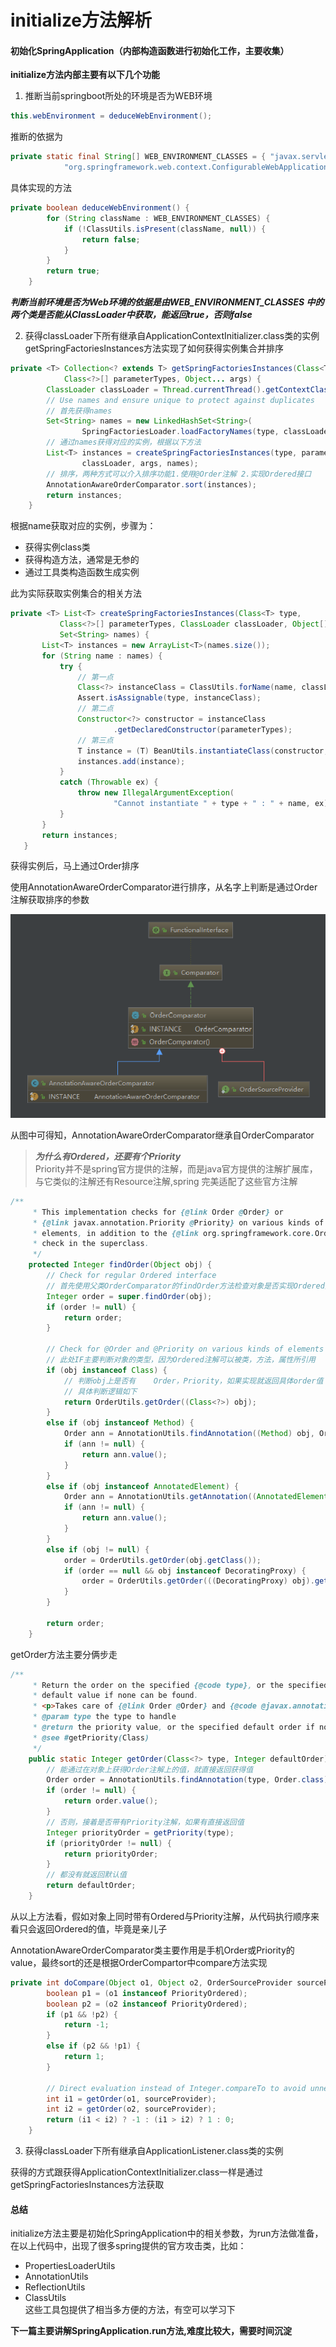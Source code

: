 # initialize方法解析
#### 初始化SpringApplication（内部构造函数进行初始化工作，主要收集）

**initialize方法内部主要有以下几个功能**

1. 推断当前springboot所处的环境是否为WEB环境  

```java
this.webEnvironment = deduceWebEnvironment();
```

推断的依据为
```java
private static final String[] WEB_ENVIRONMENT_CLASSES = { "javax.servlet.Servlet",
			"org.springframework.web.context.ConfigurableWebApplicationContext" };

```
具体实现的方法
```java
private boolean deduceWebEnvironment() {
		for (String className : WEB_ENVIRONMENT_CLASSES) {
			if (!ClassUtils.isPresent(className, null)) {
				return false;
			}
		}
		return true;
	}
```

***判断当前环境是否为Web环境的依据是由WEB_ENVIRONMENT_CLASSES 中的两个类是否能从ClassLoader中获取，能返回true，否则false***  

2. 获得classLoader下所有继承自ApplicationContextInitializer.class类的实例  
getSpringFactoriesInstances方法实现了如何获得实例集合并排序
```java
private <T> Collection<? extends T> getSpringFactoriesInstances(Class<T> type,
			Class<?>[] parameterTypes, Object... args) {
		ClassLoader classLoader = Thread.currentThread().getContextClassLoader();
		// Use names and ensure unique to protect against duplicates
		// 首先获得names
		Set<String> names = new LinkedHashSet<String>(
				SpringFactoriesLoader.loadFactoryNames(type, classLoader));
		// 通过names获得对应的实例，根据以下方法
		List<T> instances = createSpringFactoriesInstances(type, parameterTypes,
				classLoader, args, names);
		// 排序，两种方式可以介入排序功能1.使用@Order注解 2.实现Ordered接口
		AnnotationAwareOrderComparator.sort(instances);
		return instances;
	}

```
根据name获取对应的实例，步骤为：
 - 获得实例class类
 - 获得构造方法，通常是无参的
 - 通过工具类构造函数生成实例  
 
 此为实际获取实例集合的相关方法
 ```java
private <T> List<T> createSpringFactoriesInstances(Class<T> type,
			Class<?>[] parameterTypes, ClassLoader classLoader, Object[] args,
			Set<String> names) {
		List<T> instances = new ArrayList<T>(names.size());
		for (String name : names) {
			try {
			    // 第一点
				Class<?> instanceClass = ClassUtils.forName(name, classLoader);
				Assert.isAssignable(type, instanceClass);
				// 第二点
				Constructor<?> constructor = instanceClass
						.getDeclaredConstructor(parameterTypes);
				// 第三点
				T instance = (T) BeanUtils.instantiateClass(constructor, args);
				instances.add(instance);
			}
			catch (Throwable ex) {
				throw new IllegalArgumentException(
						"Cannot instantiate " + type + " : " + name, ex);
			}
		}
		return instances;
	}
```
获得实例后，马上通过Order排序  

使用AnnotationAwareOrderComparator进行排序，从名字上判断是通过Order注解获取排序的参数  

![images](https://github.com/13129921509/free-files/blob/master/AnnotationAwareOrderComparator.jpg)   

从图中可得知，AnnotationAwareOrderComparator继承自OrderComparator  

> ***为什么有Ordered，还要有个Priority***  
> Priority并不是spring官方提供的注解，而是java官方提供的注解扩展库，与它类似的注解还有Resource注解,spring
完美适配了这些官方注解  

```java
/**
	 * This implementation checks for {@link Order @Order} or
	 * {@link javax.annotation.Priority @Priority} on various kinds of
	 * elements, in addition to the {@link org.springframework.core.Ordered}
	 * check in the superclass.
	 */
	protected Integer findOrder(Object obj) {
		// Check for regular Ordered interface 
		// 首先使用父类OrderComparator的findOrder方法检查对象是否实现Ordered接口，如果实现就返回具体order值
		Integer order = super.findOrder(obj);
		if (order != null) {
			return order;
		}

		// Check for @Order and @Priority on various kinds of elements
		// 此处IF主要判断对象的类型，因为Ordered注解可以被类，方法，属性所引用
		if (obj instanceof Class) {
		    // 判断obj上是否有	Order，Priority，如果实现就返回具体order值
			// 具体判断逻辑如下
			return OrderUtils.getOrder((Class<?>) obj);
		}
		else if (obj instanceof Method) {
			Order ann = AnnotationUtils.findAnnotation((Method) obj, Order.class);
			if (ann != null) {
				return ann.value();
			}
		}
		else if (obj instanceof AnnotatedElement) {
			Order ann = AnnotationUtils.getAnnotation((AnnotatedElement) obj, Order.class);
			if (ann != null) {
				return ann.value();
			}
		}
		else if (obj != null) {
			order = OrderUtils.getOrder(obj.getClass());
			if (order == null && obj instanceof DecoratingProxy) {
				order = OrderUtils.getOrder(((DecoratingProxy) obj).getDecoratedClass());
			}
		}

		return order;
	}

```
getOrder方法主要分俩步走
```java
/**
	 * Return the order on the specified {@code type}, or the specified
	 * default value if none can be found.
	 * <p>Takes care of {@link Order @Order} and {@code @javax.annotation.Priority}.
	 * @param type the type to handle
	 * @return the priority value, or the specified default order if none can be found
	 * @see #getPriority(Class)
	 */
	public static Integer getOrder(Class<?> type, Integer defaultOrder) {
	    // 能通过在对象上获得Order注解上的值，就直接返回获得值
		Order order = AnnotationUtils.findAnnotation(type, Order.class);
		if (order != null) {
			return order.value();
		}
		// 否则，接着是否带有Priority注解，如果有直接返回值
		Integer priorityOrder = getPriority(type);
		if (priorityOrder != null) {
			return priorityOrder;
		}
		// 都没有就返回默认值
		return defaultOrder;
	}

```

从以上方法看，假如对象上同时带有Ordered与Priority注解，从代码执行顺序来看只会返回Ordered的值，毕竟是亲儿子

AnnotationAwareOrderComparator类主要作用是手机Order或Priority的value，最终sort的还是根据OrderCompartor中compare方法实现  
```java
private int doCompare(Object o1, Object o2, OrderSourceProvider sourceProvider) {
		boolean p1 = (o1 instanceof PriorityOrdered);
		boolean p2 = (o2 instanceof PriorityOrdered);
		if (p1 && !p2) {
			return -1;
		}
		else if (p2 && !p1) {
			return 1;
		}

		// Direct evaluation instead of Integer.compareTo to avoid unnecessary object creation.
		int i1 = getOrder(o1, sourceProvider);
		int i2 = getOrder(o2, sourceProvider);
		return (i1 < i2) ? -1 : (i1 > i2) ? 1 : 0;
	}

```

3. 获得classLoader下所有继承自ApplicationListener.class类的实例  

获得的方式跟获得ApplicationContextInitializer.class一样是通过getSpringFactoriesInstances方法获取 

#### 总结  

initialize方法主要是初始化SpringApplication中的相关参数，为run方法做准备，
在以上代码中，出现了很多spring提供的官方攻击类，比如：
- PropertiesLoaderUtils
- AnnotationUtils
- ReflectionUtils 
- ClassUtils  
这些工具包提供了相当多方便的方法，有空可以学习下

**下一篇主要讲解SpringApplication.run方法,难度比较大，需要时间沉淀**
